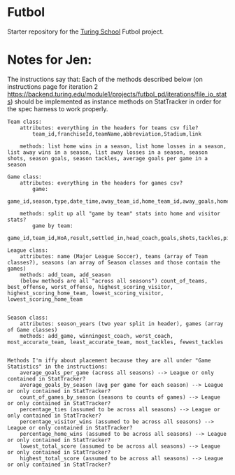 # Futbol

Starter repository for the [Turing School](https://turing.io/) Futbol project.

# Notes for Jen:
The instructions say that: Each of the methods described below (on instructions page for iteration 2 https://backend.turing.edu/module1/projects/futbol_pd/iterations/file_io_stats) should be implemented as instance methods on StatTracker in order for the spec harness to work properly.



    Team class:
        attributes: everything in the headers for teams csv file?
            team_id,franchiseId,teamName,abbreviation,Stadium,link

        methods: list home wins in a season, list home losses in a season, list away wins in a season, list away losses in a season, season shots, season goals, season tackles, average goals per game in a season
    
    Game class:
        attributes: everything in the headers for games csv? 
            game:
                game_id,season,type,date_time,away_team_id,home_team_id,away_goals,home_goals,venue,venue_link

        methods: split up all "game by team" stats into home and visitor stats?
            game by team:
                game_id,team_id,HoA,result,settled_in,head_coach,goals,shots,tackles,pim,powerPlayOpportunities,powerPlayGoals,faceOffWinPercentage,giveaways,takeaways

    League class:
        attributes: name (Major League Soccer), teams (array of Team classes?), seasons (an array of Season classes and those contain the games)
        methods: add_team, add_season
        (below methods are all "across all seasons") count_of_teams, best_offense, worst_offense, highest_scoring_visitor, highest_scoring_home_team, lowest_scoring_visitor, lowest_scoring_home_team
    
    
    Season class:
        attributes: season_years (two year split in header), games (array of Game classes)
        methods: add_game, winningest_coach, worst_coach, most_accurate_team, least_accurate_team, most_tackles, fewest_tackles
    

    Methods I'm iffy about placement because they are all under "Game Statistics" in the instructions:
        average_goals_per_game (across all seasons) --> League or only contained in StatTracker?
        average_goals_by_season (avg per game for each season) --> League or only contained in StatTracker?
        count_of_games_by_season (seasons to counts of games) --> League or only contained in StatTracker?
        percentage_ties (assumed to be across all seasons) --> League or only contained in StatTracker?
        percentage_visitor_wins (assumed to be across all seasons) --> League or only contained in StatTracker?
        percentage_home_wins (assumed to be across all seasons) --> League or only contained in StatTracker?
        lowest_total_score (assumed to be across all seasons) --> League or only contained in StatTracker?
        highest_total_score (assumed to be across all seasons) --> League or only contained in StatTracker?